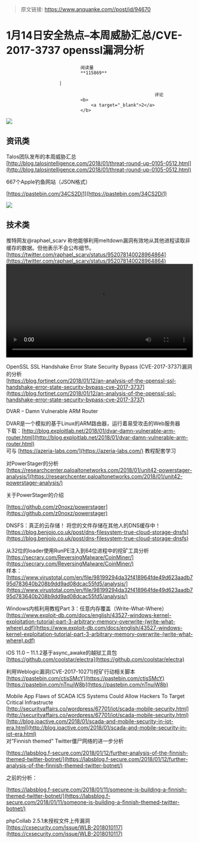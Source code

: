 > 原文链接: https://www.anquanke.com//post/id/94670 


# 1月14日安全热点–本周威胁汇总/CVE-2017-3737 openssl漏洞分析


                                阅读量   
                                **115869**
                            
                        |
                        
                                                            评论
                                <b>
                                    <a target="_blank">2</a>
                                </b>
                                                                                    



[![](https://p2.ssl.qhimg.com/t01500f0590be491fc0.png)](https://p2.ssl.qhimg.com/t01500f0590be491fc0.png)

## 资讯类

Talos团队发布的本周威胁汇总<br>[http://blog.talosintelligence.com/2018/01/threat-round-up-0105-0512.html](http://blog.talosintelligence.com/2018/01/threat-round-up-0105-0512.html)



667个Apple钓鱼网站（JSON格式）

[https://pastebin.com/34CS2Dj1](https://pastebin.com/34CS2Dj1)

[![](https://p4.ssl.qhimg.com/t01492fc940875d4d41.png)](https://p4.ssl.qhimg.com/t01492fc940875d4d41.png)





## 技术类

推特网友@raphael_scarv 称他能够利用meltdown漏洞有效地从其他进程读取非缓存的数据。但他表示不会公布细节。<br>[https://twitter.com/raphael_scarv/status/952078140028964864](https://twitter.com/raphael_scarv/status/952078140028964864)<br><video style="width: 100%; height: auto;" src="http://rs-beijing.oss.yunpan.360.cn/Object.getFile/anquanke/UmFwaGFlbCBDYXJ2YWxobyAtIEZfY2ssIEkgY2FuIGJhcmVseSBiZWxpZXZlIHRoYXQgSSB3YXMgYWJsZSB0byByZWFkIG5vbi1jYWNoZWQgZGF0YSBmcm9tIG90aGVyIHByby5tcDQ=" controls="controls" width="100" height="100"><br>
您的浏览器不支持video标签<br></video>



OpenSSL SSL Handshake Error State Security Bypass (CVE-2017-3737)漏洞的分析<br>[https://blog.fortinet.com/2018/01/12/an-analysis-of-the-openssl-ssl-handshake-error-state-security-bypass-cve-2017-3737](https://blog.fortinet.com/2018/01/12/an-analysis-of-the-openssl-ssl-handshake-error-state-security-bypass-cve-2017-3737)



DVAR – Damn Vulnerable ARM Router

DVAR是一个模拟的基于Linux的ARM路由器，运行着易受攻击的Web服务器<br>
下载：[http://blog.exploitlab.net/2018/01/dvar-damn-vulnerable-arm-router.html](http://blog.exploitlab.net/2018/01/dvar-damn-vulnerable-arm-router.html)<br>
可与 [https://azeria-labs.com/](https://azeria-labs.com/) 教程配套学习



对PowerStager的分析<br>[https://researchcenter.paloaltonetworks.com/2018/01/unit42-powerstager-analysis/](https://researchcenter.paloaltonetworks.com/2018/01/unit42-powerstager-analysis/)

关于PowerStager的介绍

[https://github.com/z0noxz/powerstager](https://github.com/z0noxz/powerstager)



DNSFS：真正的云存储！ 将您的文件存储在其他人的DNS缓存中！<br>[https://blog.benjojo.co.uk/post/dns-filesystem-true-cloud-storage-dnsfs](https://blog.benjojo.co.uk/post/dns-filesystem-true-cloud-storage-dnsfs)



从32位的loader使用RunPE注入到64位进程中的挖矿工具分析<br>[https://secrary.com/ReversingMalware/CoinMiner/](https://secrary.com/ReversingMalware/CoinMiner/)<br>
样本：[https://www.virustotal.com/en/file/98199294da32f418964fde49d623aadb795d783640b208b9dd9ad08dcac55fd5/analysis/](https://www.virustotal.com/en/file/98199294da32f418964fde49d623aadb795d783640b208b9dd9ad08dcac55fd5/analysis/)



Windows内核利用教程Part 3：任意内存覆盖（Write-What-Where）<br>[https://www.exploit-db.com/docs/english/43527-windows-kernel-exploitation-tutorial-part-3-arbitrary-memory-overwrite-(write-what-where).pdf](https://www.exploit-db.com/docs/english/43527-windows-kernel-exploitation-tutorial-part-3-arbitrary-memory-overwrite-(write-what-where).pdf)



iOS 11.0 – 11.1.2基于async_awake的越狱工具包<br>[https://github.com/coolstar/electra](https://github.com/coolstar/electra)



利用Weblogic漏洞(CVE-2017-10271)挖矿行动相关脚本<br>[https://pastebin.com/ctisSMcY](https://pastebin.com/ctisSMcY)<br>[https://pastebin.com/nTnujW8b](https://pastebin.com/nTnujW8b)



Mobile App Flaws of SCADA ICS Systems Could Allow Hackers To Target Critical Infrastructe<br>[http://securityaffairs.co/wordpress/67701/iot/scada-mobile-security.html](http://securityaffairs.co/wordpress/67701/iot/scada-mobile-security.html)<br>[http://blog.ioactive.com/2018/01/scada-and-mobile-security-in-iot-era.html](http://blog.ioactive.com/2018/01/scada-and-mobile-security-in-iot-era.html)<br>
对”Finnish themed” Twitter僵尸网络的进一步分析

[https://labsblog.f-secure.com/2018/01/12/further-analysis-of-the-finnish-themed-twitter-botnet/](https://labsblog.f-secure.com/2018/01/12/further-analysis-of-the-finnish-themed-twitter-botnet/)

之前的分析：

[https://labsblog.f-secure.com/2018/01/11/someone-is-building-a-finnish-themed-twitter-botnet/](https://labsblog.f-secure.com/2018/01/11/someone-is-building-a-finnish-themed-twitter-botnet/)



phpCollab 2.5.1未授权文件上传漏洞<br>[https://cxsecurity.com/issue/WLB-2018010117](https://cxsecurity.com/issue/WLB-2018010117)
